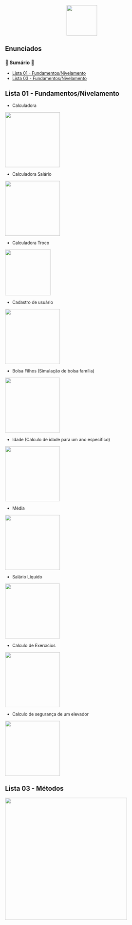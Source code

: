 <h1 align="center">
  <img src="https://marcas-logos.net/wp-content/uploads/2020/11/Java-logo-600x336.png" height="100px">
</h1>

<h2>Enunciados</h2>

<h3>📌  Sumário  📌</h3>

* [Lista 01 - Fundamentos/Nivelamento](#lista-01---fundamentosnivelamento)
* [Lista 03 - Fundamentos/Nivelamento](#lista-03---métodos)

## Lista 01 - Fundamentos/Nivelamento

* Calculadora

<img src="https://i.imgur.com/jUEIvxy.png" height="180px">

* Calculadora Salário

<img src="https://i.imgur.com/Mm5vvte.png" height="180px">

* Calculadora Troco

<img src="https://i.imgur.com/qcrT3Yk.png" height="150px">

* Cadastro de usuário

<img src="https://i.imgur.com/68Tcm3p.png" height="180px">

* Bolsa Filhos (Simulação de bolsa família)

<img src="https://i.imgur.com/68Tcm3p.png" height="180px">

* Idade (Calculo de idade para um ano específico)

<img src="https://i.imgur.com/68Tcm3p.png" height="180px">

* Média

<img src="https://i.imgur.com/kVfQCwL.png" height="180px">

* Salário Líquido

<img src="https://i.imgur.com/6sy8zUf.png" height="180px">

* Calculo de Exercícios

<img src="https://i.imgur.com/6MM8yWZ.png" height="180px">

* Calculo de segurança de um elevador

<img src="https://i.imgur.com/0P8FUfK.png" height="180px">



## Lista 03 - Métodos

<img src="https://i.imgur.com/l1zeOOv.png" height="400px">





  


   































